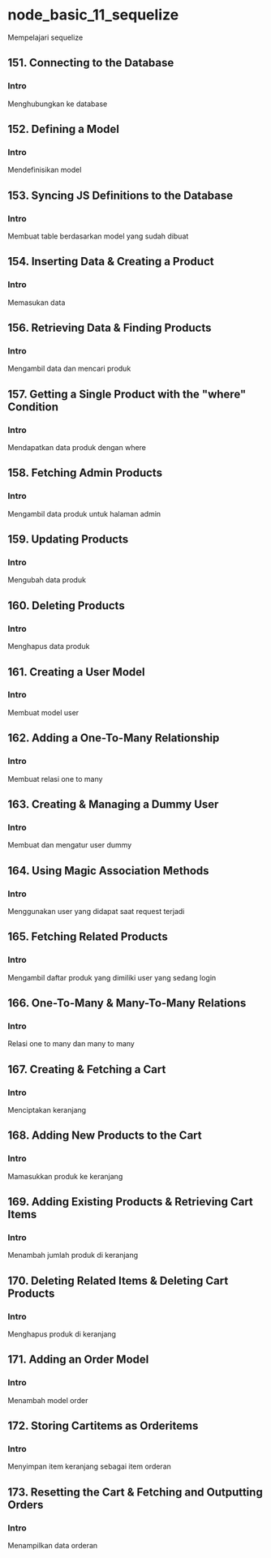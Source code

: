 # node_basic_11_sequelize

Mempelajari sequelize

## 151. Connecting to the Database

### Intro

Menghubungkan ke database

## 152. Defining a Model

### Intro

Mendefinisikan model

## 153. Syncing JS Definitions to the Database

### Intro

Membuat table berdasarkan model yang sudah dibuat

## 154. Inserting Data & Creating a Product

### Intro

Memasukan data

## 156. Retrieving Data & Finding Products

### Intro

Mengambil data dan mencari produk

## 157. Getting a Single Product with the "where" Condition

### Intro

Mendapatkan data produk dengan where

## 158. Fetching Admin Products

### Intro

Mengambil data produk untuk halaman admin

## 159. Updating Products

### Intro

Mengubah data produk

## 160. Deleting Products

### Intro

Menghapus data produk

## 161. Creating a User Model

### Intro

Membuat model user

## 162. Adding a One-To-Many Relationship

### Intro

Membuat relasi one to many

## 163. Creating & Managing a Dummy User

### Intro

Membuat dan mengatur user dummy

## 164. Using Magic Association Methods

### Intro

Menggunakan user yang didapat saat request terjadi

## 165. Fetching Related Products

### Intro

Mengambil daftar produk yang dimiliki user yang sedang login

## 166. One-To-Many & Many-To-Many Relations

### Intro

Relasi one to many dan many to many

## 167. Creating & Fetching a Cart

### Intro

Menciptakan keranjang

## 168. Adding New Products to the Cart

### Intro

Mamasukkan produk ke keranjang

## 169. Adding Existing Products & Retrieving Cart Items

### Intro

Menambah jumlah produk di keranjang

## 170. Deleting Related Items & Deleting Cart Products

### Intro

Menghapus produk di keranjang

## 171. Adding an Order Model

### Intro

Menambah model order

## 172. Storing Cartitems as Orderitems

### Intro

Menyimpan item keranjang sebagai item orderan

## 173. Resetting the Cart & Fetching and Outputting Orders

### Intro

Menampilkan data orderan
